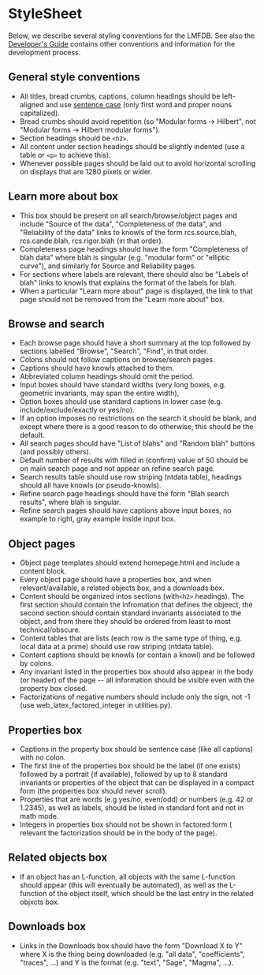 # StyleSheet

Below, we describe several styling conventions for the LMFDB. See also the
[Developer's Guide](https://github.com/LMFDB/lmfdb/blob/master/Development.md)
contains other conventions and information for the development process.

## General style conventions

- All titles, bread crumbs, captions, column headings should be left-aligned and use <a href="https://en.wikipedia.org/wiki/Letter_case#Sentence_case">sentence case</a> (only first word and proper nouns capitalized).
- Bread crumbs should avoid repetition (so "Modular forms -> Hilbert", not "Modular forms -> Hilbert modular forms").
- Section headings should be `<h2>`.
- All content under section headings should be slightly indented (use a table or `<p>` to achieve this).
- Whenever possible pages should be laid out to avoid horizontal scrolling on displays that are 1280 pixels or wider.

## Learn more about box

- This box should be present on all search/browse/object pages and include "Source of the data", "Completeness of the data", and "Reliability of the data" links to knowls of the form rcs.source.blah, rcs.cande.blah, rcs.rigor.blah (in that order).
- Completeness page headings should have the form "Completeness of blah data" where blah is singular (e.g. "modular form" or "elliptic curve"), and similarly for Source and Reliability pages.
- For sections where labels are relevant, there should also be "Labels of blah" links to knowls that explains the format of the labels for blah.
- When a particular "Learn more about" page is displayed, the link to that page should not be removed from the "Learn more about" box.

## Browse and search

- Each browse page should have a short summary at the top followed by sections labelled "Browse", "Search", "Find", in that order.
- Colons should not follow captions on browse/search pages.
- Captions should have knowls attached to them.
- Abbreviated column headings should omit the period.
- Input boxes should have standard widths (very long boxes, e.g. geometric invariants, may span the entire width),
- Option boxes should use standard captions in lower case (e.g. include/exclude/exactly or yes/no).
- If an option imposes no restrictions on the search it should be blank, and except where there is a good reason to do otherwise, this should be the default.
- All search pages should have "List of blahs" and "Random blah" buttons (and possibly others).
- Default number of results with filled in (confirm) value of 50 should be on main search page and not appear on refine search page.
- Search results table should use row striping (ntdata table), headings should all have knowls (or pseudo-knowls).
- Refine search page headings should have the form "Blah search results", where blah is singular.
- Refine search pages should have captions above input boxes, no example to right, gray example inside input box.

## Object pages

- Object page templates should extend homepage.html and include a content block.
- Every object page should have a properties box, and when relevant/available, a related objects box, and a downloads box.
- Content should be organized intos sections (with`<h2>` headings).  The first section should contain the infromation that defines the objeect, the second section should contain standard invariants associated to the object, and from there they should be ordered from least to most technical/obscure.
- Content tables that are lists (each row is the same type of thing, e.g. local data at a prime) should use row striping (ntdata table).
- Content captions should be knowls (or contain a knowl) and be followed by colons.
- Any invariant listed in the properties box should also appear in the body (or header) of the page -- all information should be visible even with the property box closed.
- Factorizations of negative numbers should include only the sign, not -1 (use web_latex_factored_integer in utilities.py).

## Properties box

- Captions in the property box should be sentence case (like all captions) with no colon.
- The first line of the properties box should be the label (if one exists) followed by a portrait (if available), followed by up to 8 standard invariants or properties of the object that can be displayed in a compact form (the properties box should never scroll).
- Properties that are words (e.g yes/no, even/odd) or numbers (e.g. 42 or 1.2345), as well as labels, should be listed in standard font and not in math mode.
- Integers in properties box should not be shown in factored form ( relevant the factorization should be in the body of the page).

## Related objects box

- If an object has an L-function, all objects with the same L-function should appear (this will eventually be automated), as well as the L-function of the object itself, which should be the last entry in the related objxcts box.

## Downloads box

- Links in the Downloads box should have the form "Download X to Y" where X is the thing being downloaded (e.g. "all data", "coefficients", "traces", ...) and Y is the format (e.g. "text", "Sage", "Magma", ...).
